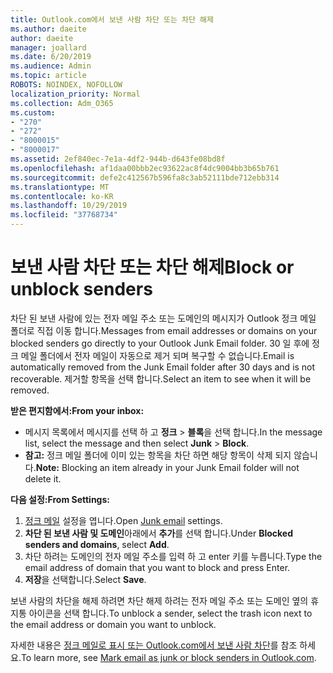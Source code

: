 ```yaml
---
title: Outlook.com에서 보낸 사람 차단 또는 차단 해제
ms.author: daeite
author: daeite
manager: joallard
ms.date: 6/20/2019
ms.audience: Admin
ms.topic: article
ROBOTS: NOINDEX, NOFOLLOW
localization_priority: Normal
ms.collection: Adm_O365
ms.custom:
- "270"
- "272"
- "8000015"
- "8000017"
ms.assetid: 2ef840ec-7e1a-4df2-944b-d643fe08bd8f
ms.openlocfilehash: af1daa00bbb2ec93622ac8f4dc9004bb3b65b761
ms.sourcegitcommit: defe2c412567b596fa8c3ab52111bde712ebb314
ms.translationtype: MT
ms.contentlocale: ko-KR
ms.lasthandoff: 10/29/2019
ms.locfileid: "37768734"
---
```

# <a name="block-or-unblock-senders"></a><span data-ttu-id="d4571-102">보낸 사람 차단 또는 차단 해제</span><span class="sxs-lookup"><span data-stu-id="d4571-102">Block or unblock senders</span></span>

<span data-ttu-id="d4571-103">차단 된 보낸 사람에 있는 전자 메일 주소 또는 도메인의 메시지가 Outlook 정크 메일 폴더로 직접 이동 합니다.</span><span class="sxs-lookup"><span data-stu-id="d4571-103">Messages from email addresses or domains on your blocked senders go directly to your Outlook Junk Email folder.</span></span> <span data-ttu-id="d4571-104">30 일 후에 정크 메일 폴더에서 전자 메일이 자동으로 제거 되며 복구할 수 없습니다.</span><span class="sxs-lookup"><span data-stu-id="d4571-104">Email is automatically removed from the Junk Email folder after 30 days and is not recoverable.</span></span> <span data-ttu-id="d4571-105">제거할 항목을 선택 합니다.</span><span class="sxs-lookup"><span data-stu-id="d4571-105">Select an item to see when it will be removed.</span></span>

<span data-ttu-id="d4571-106">**받은 편지함에서:**</span><span class="sxs-lookup"><span data-stu-id="d4571-106">**From your inbox:**</span></span>

- <span data-ttu-id="d4571-107">메시지 목록에서 메시지를 선택 하 고 **정크** > **블록**을 선택 합니다.</span><span class="sxs-lookup"><span data-stu-id="d4571-107">In the message list, select the message and then select **Junk** > **Block**.</span></span>
- <span data-ttu-id="d4571-108">**참고:** 정크 메일 폴더에 이미 있는 항목을 차단 하면 해당 항목이 삭제 되지 않습니다.</span><span class="sxs-lookup"><span data-stu-id="d4571-108">**Note:** Blocking an item already in your Junk Email folder will not delete it.</span></span>

<span data-ttu-id="d4571-109">**다음 설정:**</span><span class="sxs-lookup"><span data-stu-id="d4571-109">**From Settings:**</span></span>

1. <span data-ttu-id="d4571-110">[정크 메일](https://outlook.live.com/mail/options/mail/junkEmail) 설정을 엽니다.</span><span class="sxs-lookup"><span data-stu-id="d4571-110">Open [Junk email](https://outlook.live.com/mail/options/mail/junkEmail) settings.</span></span>
2. <span data-ttu-id="d4571-111">**차단 된 보낸 사람 및 도메인**아래에서 **추가**를 선택 합니다.</span><span class="sxs-lookup"><span data-stu-id="d4571-111">Under **Blocked senders and domains**, select **Add**.</span></span>
3. <span data-ttu-id="d4571-112">차단 하려는 도메인의 전자 메일 주소를 입력 하 고 enter 키를 누릅니다.</span><span class="sxs-lookup"><span data-stu-id="d4571-112">Type the email address of domain that you want to block and press Enter.</span></span>
4. <span data-ttu-id="d4571-113">**저장**을 선택합니다.</span><span class="sxs-lookup"><span data-stu-id="d4571-113">Select **Save**.</span></span>

<span data-ttu-id="d4571-114">보낸 사람의 차단을 해제 하려면 차단 해제 하려는 전자 메일 주소 또는 도메인 옆의 휴지통 아이콘을 선택 합니다.</span><span class="sxs-lookup"><span data-stu-id="d4571-114">To unblock a sender, select the trash icon next to the email address or domain you want to unblock.</span></span>

<span data-ttu-id="d4571-115">자세한 내용은 [정크 메일로 표시 또는 Outlook.com에서 보낸 사람 차단](https://support.office.com/article/a3ece97b-82f8-4a5e-9ac3-e92fa6427ae4?wt.mc_id=Office_Outlook_com_Alchemy)를 참조 하세요.</span><span class="sxs-lookup"><span data-stu-id="d4571-115">To learn more, see [Mark email as junk or block senders in Outlook.com](https://support.office.com/article/a3ece97b-82f8-4a5e-9ac3-e92fa6427ae4?wt.mc_id=Office_Outlook_com_Alchemy).</span></span>